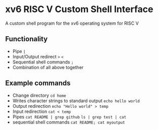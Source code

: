 # xv6 RISC V Custom Shell Interface
A custom shell program for the xv6 operating system for RISC V

## Functionality
- Pipe `|`
- Input/Output redirect `>` `<`
- Sequential shell commands `;`
- Combination of all above together

## Example commands
- Change directory 
`cd home`
- Writes character strings to standard output 
`echo hello world`
- Output redirection
`echo "Hello world" > temp`
- Input redirection
`cat < temp`
- Pipes
`cat README | grep github`
`ls | grep test | cat`
- sequential shell commands
`cat README; cat myoutput`